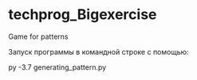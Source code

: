 # techprog_Bigexercise
Game for patterns

Запуск программы в командной строке с помощью:

py -3.7 generating_pattern.py
